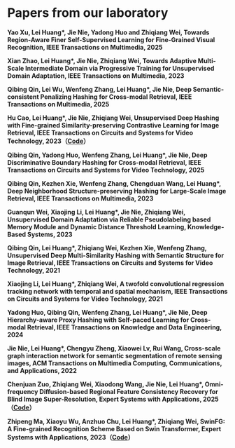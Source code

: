 # Papers from our laboratory

**Yao Xu, Lei Huang\*, Jie Nie, Yadong Huo and Zhiqiang Wei, Towards Region-Aware Finer Self-Supervised Learning for Fine-Grained Visual Recognition, IEEE Transactions on Multimedia, 2025**

**Xian Zhao, Lei Huang\*, Jie Nie, Zhiqiang Wei, Towards Adaptive Multi-Scale Intermediate Domain via Progressive Training for Unsupervised Domain Adaptation, IEEE Transactions on Multimedia, 2023**

**Qibing Qin, Lei Wu, Wenfeng Zhang, Lei Huang\*, Jie Nie, Deep Semantic-consistent Penalizing Hashing for Cross-modal Retrieval, IEEE Transactions on Multimedia, 2025**

**Hu Cao, Lei Huang\*, Jie Nie, Zhiqiang Wei, Unsupervised Deep Hashing with Fine-grained Similarity-preserving Contrastive Learning for Image Retrieval,  IEEE Transactions on Circuits and Systems for Video Technology, 2023（[Code](https://github.com/huanglab-research/FSCH)）**

**Qibing Qin, Yadong Huo, Wenfeng Zhang, Lei Huang\*, Jie Nie, Deep Discriminative Boundary Hashing for Cross-modal Retrieval, IEEE Transactions on Circuits and Systems for Video Technology, 2025**

**Qibing Qin, Kezhen Xie, Wenfeng Zhang, Chengduan Wang, Lei Huang\*, Deep Neighborhood Structure-preserving Hashing for Large-Scale Image Retrieval,  IEEE Transactions on Multimedia, 2023**

**Guanqun Wei, Xiaojing Li, Lei Huang\*, Jie Nie, Zhiqiang Wei, Unsupervised Domain Adaptation via Reliable Pseudolabeling based Memory Module and Dynamic Distance Threshold Learning, Knowledge-Based Systems, 2023**

**Qibing Qin, Lei Huang\*, Zhiqiang Wei, Kezhen Xie, Wenfeng Zhang, Unsupervised Deep Multi-Similarity Hashing with Semantic Structure for Image Retrieval, IEEE Transactions on Circuits and Systems for Video Technology, 2021**

**Xiaojing Li, Lei Huang\*, Zhiqiang Wei, A twofold convolutional regression tracking network with temporal and spatial mechanism,  IEEE Transactions on Circuits and Systems for Video Technology, 2021**

**Yadong Huo, Qibing Qin, Wenfeng Zhang, Lei Huang\*, Jie Nie, Deep Hierarchy-aware Proxy Hashing with Self-paced Learning for Cross-modal Retrieval, IEEE Transactions on Knowledge and Data Engineering, 2024**

**Jie Nie, Lei Huang\*, Chengyu Zheng, Xiaowei Lv, Rui Wang, Cross-scale graph interaction network for semantic segmentation of remote sensing images, ACM Transactions on Multimedia Computing, Communications, and Applications, 2022**

**Chenjuan Zuo, Zhiqiang Wei, Xiaodong Wang, Jie Nie, Lei Huang\*, Omni-frequency Diffusion-based Regional Feature Consistency Recovery for Blind Image Super-Resolution, Expert Systems with Applications, 2025（[Code](https://github.com/huanglab-research/DiffRCR)）**

**Zhipeng Ma, Xiaoyu Wu, Anzhuo Chu, Lei Huang\*, Zhiqiang Wei, SwinFG: A Fine-grained Recognition Scheme Based on Swin Transformer, Expert Systems with Applications, 2023（[Code](https://github.com/huanglab-research/SwinFG)）**

<!--
**huanglab-research/huanglab-research** is a ✨ _special_ ✨ repository because its `README.md` (this file) appears on your GitHub profile.

Here are some ideas to get you started:

- 🔭 I’m currently working on ...
- 🌱 I’m currently learning ...
- 👯 I’m looking to collaborate on ...
- 🤔 I’m looking for help with ...
- 💬 Ask me about ...
- 📫 How to reach me: ...
- 😄 Pronouns: ...
- ⚡ Fun fact: ...
-->

